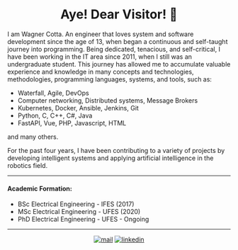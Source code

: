 <h1 align="center">Aye! Dear Visitor! 👋 </h1>
I am Wagner Cotta. An engineer that loves system and software development since the age of 13, when began a continuous and self-taught journey into programming.
Being dedicated, tenacious, and self-critical, I have been working in the IT area since 2011, when I still was an undergraduate student. 
This journey has allowed me to accumulate valuable experience and knowledge in many concepts and technologies, methodologies, programming languages, systems, and tools, such as:

- Waterfall, Agile, DevOps
- Computer networking, Distributed systems, Message Brokers
- Kubernetes, Docker, Ansible, Jenkins, Git
- Python, C, C++, C#, Java
- FastAPI, Vue, PHP, Javascript, HTML

and many others.

For the past four years, I have been contributing to a variety of projects by developing intelligent systems and applying artificial intelligence in the robotics field.</h3>
<hr/>
<h4> Academic Formation: </h4>

* BSc Electrical Engineering - IFES (2017)
* MSc Electrical Engineering - UFES (2020)
* PhD Electrical Engineering - UFES - Ongoing

<hr />

<p align="center">
  <a href="mailto:waacotta+contactfromgithub@gmail.com"><img src="https://img.shields.io/badge/Gmail-D14836?style=for-the-badge&logo=gmail&logoColor=white" alt="mail" /></a>
  <a href="https://www.linkedin.com/in/wagnercotta/"><img src="https://img.shields.io/badge/LinkedIn-0077B5?style=for-the-badge&logo=linkedin&logoColor=white" alt="linkedin" /></a>
</p>
